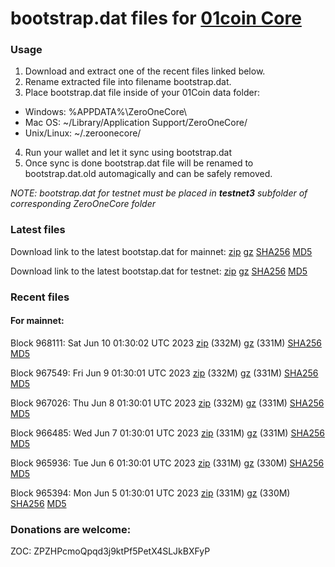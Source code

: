 # bootstrap.dat files for [01coin Core](https://01coin.io)

### Usage

1. Download and extract one of the recent files linked below.
2. Rename extracted file into filename bootstrap.dat.
3. Place bootstrap.dat file inside of your 01Coin data folder:
 - Windows: %APPDATA%\ZeroOneCore\
 - Mac OS: ~/Library/Application Support/ZeroOneCore/
 - Unix/Linux: ~/.zeroonecore/
4. Run your wallet and let it sync using bootstrap.dat
5. Once sync is done bootstrap.dat file will be renamed to bootstrap.dat.old automagically and can be safely removed.

_NOTE: bootstrap.dat for testnet must be placed in **testnet3** subfolder of corresponding ZeroOneCore folder_

### Latest files
Download link to the latest bootstap.dat for mainnet: [zip](https://files.01coin.io/mainnet/bootstrap.dat.zip) [gz](https://files.01coin.io/mainnet/bootstrap.dat.tar.gz) [SHA256](https://files.01coin.io/mainnet/sha256.txt) [MD5](https://files.01coin.io/mainnet/md5.txt)

Download link to the latest bootstap.dat for testnet: [zip](https://files.01coin.io/testnet/bootstrap.dat.zip) [gz](https://files.01coin.io/testnet/bootstrap.dat.tar.gz) [SHA256](https://files.01coin.io/testnet/sha256.txt) [MD5](https://files.01coin.io/testnet/md5.txt)

### Recent files

#### For mainnet:

Block 968111: Sat Jun 10 01:30:02 UTC 2023 [zip](https://files.01coin.io/mainnet/2023-06-10/bootstrap.dat.zip) (332M) [gz](https://files.01coin.io/mainnet/2023-06-10/bootstrap.dat.tar.gz) (331M) [SHA256](https://files.01coin.io/mainnet/2023-06-10/sha256.txt) [MD5](https://files.01coin.io/mainnet/2023-06-10/md5.txt)

Block 967549: Fri Jun  9 01:30:01 UTC 2023 [zip](https://files.01coin.io/mainnet/2023-06-09/bootstrap.dat.zip) (332M) [gz](https://files.01coin.io/mainnet/2023-06-09/bootstrap.dat.tar.gz) (331M) [SHA256](https://files.01coin.io/mainnet/2023-06-09/sha256.txt) [MD5](https://files.01coin.io/mainnet/2023-06-09/md5.txt)

Block 967026: Thu Jun  8 01:30:01 UTC 2023 [zip](https://files.01coin.io/mainnet/2023-06-08/bootstrap.dat.zip) (332M) [gz](https://files.01coin.io/mainnet/2023-06-08/bootstrap.dat.tar.gz) (331M) [SHA256](https://files.01coin.io/mainnet/2023-06-08/sha256.txt) [MD5](https://files.01coin.io/mainnet/2023-06-08/md5.txt)

Block 966485: Wed Jun  7 01:30:01 UTC 2023 [zip](https://files.01coin.io/mainnet/2023-06-07/bootstrap.dat.zip) (331M) [gz](https://files.01coin.io/mainnet/2023-06-07/bootstrap.dat.tar.gz) (331M) [SHA256](https://files.01coin.io/mainnet/2023-06-07/sha256.txt) [MD5](https://files.01coin.io/mainnet/2023-06-07/md5.txt)

Block 965936: Tue Jun  6 01:30:01 UTC 2023 [zip](https://files.01coin.io/mainnet/2023-06-06/bootstrap.dat.zip) (331M) [gz](https://files.01coin.io/mainnet/2023-06-06/bootstrap.dat.tar.gz) (330M) [SHA256](https://files.01coin.io/mainnet/2023-06-06/sha256.txt) [MD5](https://files.01coin.io/mainnet/2023-06-06/md5.txt)

Block 965394: Mon Jun  5 01:30:01 UTC 2023 [zip](https://files.01coin.io/mainnet/2023-06-05/bootstrap.dat.zip) (331M) [gz](https://files.01coin.io/mainnet/2023-06-05/bootstrap.dat.tar.gz) (330M) [SHA256](https://files.01coin.io/mainnet/2023-06-05/sha256.txt) [MD5](https://files.01coin.io/mainnet/2023-06-05/md5.txt)


### Donations are welcome:

ZOC: ZPZHPcmoQpqd3j9ktPf5PetX4SLJkBXFyP
